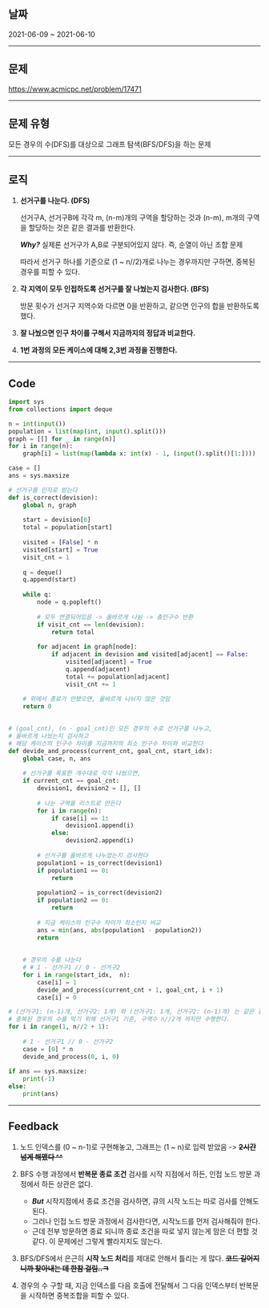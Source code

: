 ## 날짜
2021-06-09 ~ 2021-06-10

---



## 문제
https://www.acmicpc.net/problem/17471

---



## 문제 유형
모든 경우의 수(DFS)를 대상으로 그래프 탐색(BFS/DFS)을 하는 문제

---



## 로직
1. **선거구를 나눈다. (DFS)**

    선거구A, 선거구B에 각각 m, (n-m)개의 구역을 할당하는 것과 (n-m), m개의 구역을 할당하는 것은 같은 결과를 반환한다.

    ***Why?*** 실제론 선거구가 A,B로 구분되어있지 않다. 즉, 순열이 아닌 조합 문제

    따라서 선거구 하나를 기준으로 (1 ~ n//2)개로 나누는 경우까지만 구하면, 중복된 경우를 피할 수 있다.

3. **각 지역이 모두 인접하도록 선거구를 잘 나눴는지 검사한다. (BFS)**

    방문 횟수가 선거구 지역수와 다르면 0을 반환하고, 같으면 인구의 합을 반환하도록 했다.
    
5. **잘 나눴으면 인구 차이를 구해서 지금까지의 정답과 비교한다.**
6. **1번 과정의 모든 케이스에 대해 2,3번 과정을 진행한다.**

---



## Code

```python
import sys
from collections import deque

n = int(input())
population = list(map(int, input().split()))
graph = [[] for _ in range(n)]
for i in range(n):
    graph[i] = list(map(lambda x: int(x) - 1, (input().split()[1:])))

case = []
ans = sys.maxsize

# 선거구를 인자로 받는다
def is_correct(devision):
    global n, graph
    
    start = devision[0]
    total = population[start]
    
    visited = [False] * n
    visited[start] = True
    visit_cnt = 1
    
    q = deque()
    q.append(start)
    
    while q:
        node = q.popleft()
        
        # 모두 연결되어있음 -> 올바르게 나뉨 -> 총인구수 반환
        if visit_cnt == len(devision):
            return total
        
        for adjacent in graph[node]:
            if adjacent in devision and visited[adjacent] == False:
                visited[adjacent] = True
                q.append(adjacent)
                total += population[adjacent]
                visit_cnt += 1
    
    # 위에서 종료가 안됐으면, 올바르게 나뉘지 않은 것임 
    return 0
    

# (goal_cnt), (n - goal_cnt)인 모든 경우의 수로 선거구를 나누고,
# 올바르게 나눴는지 검사하고
# 해당 케이스의 인구수 차이를 지금까지의 최소 인구수 차이와 비교한다
def devide_and_process(current_cnt, goal_cnt, start_idx):
    global case, n, ans
    
    # 선거구를 목표한 개수대로 각각 나눴으면,
    if current_cnt == goal_cnt:
        devision1, devision2 = [], []
        
        # 나눈 구역을 리스트로 만든다
        for i in range(n):
            if case[i] == 1:
                devision1.append(i)
            else:
                devision2.append(i)
        
        # 선거구를 올바르게 나누었는지 검사한다
        population1 = is_correct(devision1)
        if population1 == 0:
            return
        
        population2 = is_correct(devision2)
        if population2 == 0:
            return
        
        # 지금 케이스의 인구수 차이가 최소인지 비교
        ans = min(ans, abs(population1 - population2))
        return
        
        
    # 경우의 수를 나눈다
    # # 1 - 선거구1 // 0 - 선거구2
    for i in range(start_idx,  n):
        case[i] = 1
        devide_and_process(current_cnt + 1, goal_cnt, i + 1)
        case[i] = 0

# (선거구1: (n-1)개, 선거구2: 1개) 와 (선거구1: 1개, 선거구2: (n-1)개) 는 같은 경우이므로
# 중복된 경우의 수를 막기 위해 선거구1 기준, 구역수 n//2개 까지만 수행한다.
for i in range(1, n//2 + 1):
    
    # 1 - 선거구1 // 0 - 선거구2
    case = [0] * n
    devide_and_process(0, i, 0)
    
if ans == sys.maxsize:
    print(-1)
else:
    print(ans)
```

---



## Feedback
1. 노드 인덱스를 (0 ~ n-1)로 구현해놓고, 그래프는 (1 ~ n)로 입력 받았음 -> ~~**2시간 넘게 해맸다 ^^**~~

2. BFS 수행 과정에서 **반복문 종료 조건** 검사를 시작 지점에서 하든, 인접 노드 방문 과정에서 하든 상관은 없다.
    *  ***But*** 시작지점에서 종료 조건을 검사하면, 큐의 시작 노드는 따로 검사를 안해도 된다.
    * 그러나 인접 노드 방문 과정에서 검사한다면, 시작노드를 먼저 검사해줘야 한다.
    * 근데 전부 방문하면 종료 되니까 종료 조건을 따로 넣지 않는게 맘은 더 편할 것 같다. 이 문제에선 그렇게 빨라지지도 않는다.
   
3. BFS/DFS에서 은근히 **시작 노드 처리**를 제대로 안해서 틀리는 게 많다. ~~**코드 길어지니까 찾아내는 데 한참 걸림..ㅋ**~~
4. 경우의 수 구할 때, 지금 인덱스를 다음 호출에 전달해서 그 다음 인덱스부터 반복문을 시작하면 중복조합을 피할 수 있다.

